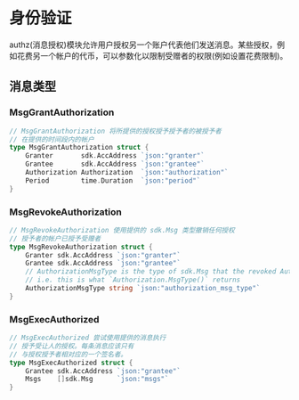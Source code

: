 # 身份验证

authz(消息授权)模块允许用户授权另一个账户代表他们发送消息。某些授权，例如花费另一个帐户的代币，可以参数化以限制受赠者的权限(例如设置花费限制)。

## 消息类型

### MsgGrantAuthorization

```go
// MsgGrantAuthorization 将所提供的授权授予授予者的被授予者
// 在提供的时间段内的帐户
type MsgGrantAuthorization struct {
	Granter       sdk.AccAddress `json:"granter"`
	Grantee       sdk.AccAddress `json:"grantee"`
	Authorization Authorization  `json:"authorization"`
	Period        time.Duration  `json:"period"`
}
```

### MsgRevokeAuthorization

```go
// MsgRevokeAuthorization 使用提供的 sdk.Msg 类型撤销任何授权
// 授予者的帐户已授予受赠者
type MsgRevokeAuthorization struct {
	Granter sdk.AccAddress `json:"granter"`
	Grantee sdk.AccAddress `json:"grantee"`
	// AuthorizationMsgType is the type of sdk.Msg that the revoked Authorization refers to.
	// i.e. this is what `Authorization.MsgType()` returns
	AuthorizationMsgType string `json:"authorization_msg_type"`
}
```

### MsgExecAuthorized

```go
// MsgExecAuthorized 尝试使用提供的消息执行
// 授予受让人的授权。每条消息应该只有
// 与授权授予者相对应的一个签名者。
type MsgExecAuthorized struct {
	Grantee sdk.AccAddress `json:"grantee"`
	Msgs    []sdk.Msg      `json:"msgs"`
}
```
